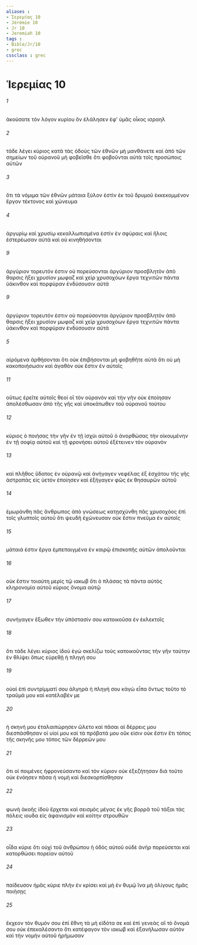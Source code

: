 ```yaml
---
aliases : 
- Ἱερεμίας 10
- Jérémie 10
- Jr 10
- Jeremiah 10
tags : 
- Bible/Jr/10
- grec
cssclass : grec
---
```


# Ἱερεμίας 10

###### 1
ἀκούσατε τὸν λόγον κυρίου ὃν ἐλάλησεν ἐφ' ὑμᾶς οἶκος ισραηλ
###### 2
τάδε λέγει κύριος κατὰ τὰς ὁδοὺς τῶν ἐθνῶν μὴ μανθάνετε καὶ ἀπὸ τῶν σημείων τοῦ οὐρανοῦ μὴ φοβεῖσθε ὅτι φοβοῦνται αὐτὰ τοῖς προσώποις αὐτῶν
###### 3
ὅτι τὰ νόμιμα τῶν ἐθνῶν μάταια ξύλον ἐστὶν ἐκ τοῦ δρυμοῦ ἐκκεκομμένον ἔργον τέκτονος καὶ χώνευμα
###### 4
ἀργυρίῳ καὶ χρυσίῳ κεκαλλωπισμένα ἐστίν ἐν σφύραις καὶ ἥλοις ἐστερέωσαν αὐτά καὶ οὐ κινηθήσονται
###### 9
ἀργύριον τορευτόν ἐστιν οὐ πορεύσονται ἀργύριον προσβλητὸν ἀπὸ θαρσις ἥξει χρυσίον μωφαζ καὶ χεὶρ χρυσοχόων ἔργα τεχνιτῶν πάντα ὑάκινθον καὶ πορφύραν ἐνδύσουσιν αὐτά
###### 9
ἀργύριον τορευτόν ἐστιν οὐ πορεύσονται ἀργύριον προσβλητὸν ἀπὸ θαρσις ἥξει χρυσίον μωφαζ καὶ χεὶρ χρυσοχόων ἔργα τεχνιτῶν πάντα ὑάκινθον καὶ πορφύραν ἐνδύσουσιν αὐτά
###### 5
αἰρόμενα ἀρθήσονται ὅτι οὐκ ἐπιβήσονται μὴ φοβηθῆτε αὐτά ὅτι οὐ μὴ κακοποιήσωσιν καὶ ἀγαθὸν οὐκ ἔστιν ἐν αὐτοῖς
###### 11
οὕτως ἐρεῖτε αὐτοῖς θεοί οἳ τὸν οὐρανὸν καὶ τὴν γῆν οὐκ ἐποίησαν ἀπολέσθωσαν ἀπὸ τῆς γῆς καὶ ὑποκάτωθεν τοῦ οὐρανοῦ τούτου
###### 12
κύριος ὁ ποιήσας τὴν γῆν ἐν τῇ ἰσχύι αὐτοῦ ὁ ἀνορθώσας τὴν οἰκουμένην ἐν τῇ σοφίᾳ αὐτοῦ καὶ τῇ φρονήσει αὐτοῦ ἐξέτεινεν τὸν οὐρανὸν
###### 13
καὶ πλῆθος ὕδατος ἐν οὐρανῷ καὶ ἀνήγαγεν νεφέλας ἐξ ἐσχάτου τῆς γῆς ἀστραπὰς εἰς ὑετὸν ἐποίησεν καὶ ἐξήγαγεν φῶς ἐκ θησαυρῶν αὐτοῦ
###### 14
ἐμωράνθη πᾶς ἄνθρωπος ἀπὸ γνώσεως κατῃσχύνθη πᾶς χρυσοχόος ἐπὶ τοῖς γλυπτοῖς αὐτοῦ ὅτι ψευδῆ ἐχώνευσαν οὐκ ἔστιν πνεῦμα ἐν αὐτοῖς
###### 15
μάταιά ἐστιν ἔργα ἐμπεπαιγμένα ἐν καιρῷ ἐπισκοπῆς αὐτῶν ἀπολοῦνται
###### 16
οὐκ ἔστιν τοιαύτη μερὶς τῷ ιακωβ ὅτι ὁ πλάσας τὰ πάντα αὐτὸς κληρονομία αὐτοῦ κύριος ὄνομα αὐτῷ
###### 17
συνήγαγεν ἔξωθεν τὴν ὑπόστασίν σου κατοικοῦσα ἐν ἐκλεκτοῖς
###### 18
ὅτι τάδε λέγει κύριος ἰδοὺ ἐγὼ σκελίζω τοὺς κατοικοῦντας τὴν γῆν ταύτην ἐν θλίψει ὅπως εὑρεθῇ ἡ πληγή σου
###### 19
οὐαὶ ἐπὶ συντρίμματί σου ἀλγηρὰ ἡ πληγή σου κἀγὼ εἶπα ὄντως τοῦτο τὸ τραῦμά μου καὶ κατέλαβέν με
###### 20
ἡ σκηνή μου ἐταλαιπώρησεν ὤλετο καὶ πᾶσαι αἱ δέρρεις μου διεσπάσθησαν οἱ υἱοί μου καὶ τὰ πρόβατά μου οὔκ εἰσιν οὐκ ἔστιν ἔτι τόπος τῆς σκηνῆς μου τόπος τῶν δέρρεών μου
###### 21
ὅτι οἱ ποιμένες ἠφρονεύσαντο καὶ τὸν κύριον οὐκ ἐξεζήτησαν διὰ τοῦτο οὐκ ἐνόησεν πᾶσα ἡ νομὴ καὶ διεσκορπίσθησαν
###### 22
φωνὴ ἀκοῆς ἰδοὺ ἔρχεται καὶ σεισμὸς μέγας ἐκ γῆς βορρᾶ τοῦ τάξαι τὰς πόλεις ιουδα εἰς ἀφανισμὸν καὶ κοίτην στρουθῶν
###### 23
οἶδα κύριε ὅτι οὐχὶ τοῦ ἀνθρώπου ἡ ὁδὸς αὐτοῦ οὐδὲ ἀνὴρ πορεύσεται καὶ κατορθώσει πορείαν αὐτοῦ
###### 24
παίδευσον ἡμᾶς κύριε πλὴν ἐν κρίσει καὶ μὴ ἐν θυμῷ ἵνα μὴ ὀλίγους ἡμᾶς ποιήσῃς
###### 25
ἔκχεον τὸν θυμόν σου ἐπὶ ἔθνη τὰ μὴ εἰδότα σε καὶ ἐπὶ γενεὰς αἳ τὸ ὄνομά σου οὐκ ἐπεκαλέσαντο ὅτι κατέφαγον τὸν ιακωβ καὶ ἐξανήλωσαν αὐτὸν καὶ τὴν νομὴν αὐτοῦ ἠρήμωσαν
